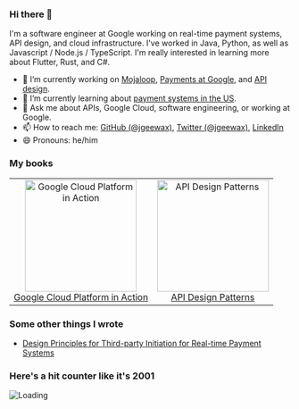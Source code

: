 ### Hi there 👋

I'm a software engineer at Google working on real-time payment systems, API design, and cloud infrastructure.
I've worked in Java, Python, as well as Javascript / Node.js / TypeScript.
I'm really interested in learning more about Flutter, Rust, and C#.

- 🔭 I’m currently working on [Mojaloop][], [Payments at Google][Payments], and [API design][aip].
- 🌱 I’m currently learning about [payment systems in the US](https://www.amazon.com/Payments-Systems-U-S-Third-Professional-ebook/dp/B074PB7T1K).
- 💬 Ask me about APIs, Google Cloud, software engineering, or working at Google.
- 📫 How to reach me: [GitHub (@jgeewax)][github], [Twitter (@jgeewax)][twitter], [LinkedIn][linkedin]
- 😄 Pronouns: he/him

### My books

<table><tr>
  <td style="text-align: center;">
    <a href="https://gcpia.com">
      <img align="center" width="200" src="https://i.imgur.com/BZrKUYx.png" alt="Google Cloud Platform in Action" />
      <br />
      Google Cloud Platform in Action
    </a>
  </td>
  <td style="text-align: center;">
    <a href="https://apidesignbook.com">
      <img align="center" width="200" src="https://i.imgur.com/9zeXFvF.png" alt="API Design Patterns" />
      <br />
      API Design Patterns
    </a>
  </td>
</tr></table>

### Some other things I wrote

- [Design Principles for Third-party Initiation for Real-time Payment Systems][rtp-whitepaper]

### Here's a hit counter like it's 2001

<img align="left" src = "https://profile-counter.glitch.me/jgeewax/count.svg" alt ="Loading">

[Mojaloop]: https://mojaloop.io
[aip]: https://aip.dev
[Payments]: https://developers.google.com/pay
[github]: https://github.com/jgeewax
[twitter]: https://twitter.com/jgeewax
[linkedin]: https://linkedin.com/in/jgeewax
[rtp-whitepaper]: https://research.google/pubs/pub50087/
